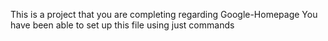This is a project that you are completing regarding Google-Homepage
You have been able to set up this file using just commands
